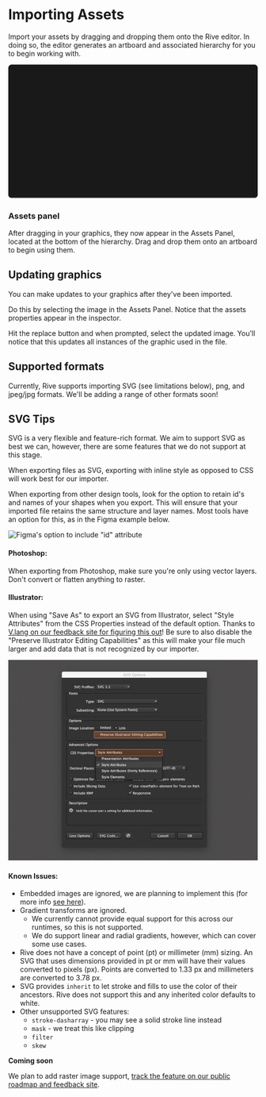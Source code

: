# Importing Assets

Import your assets by dragging and dropping them onto the Rive editor. In doing so, the editor generates an artboard and associated hierarchy for you to begin working with.&#x20;

![](../../.gitbook/assets/import.gif)

### Assets panel&#x20;

After dragging in your graphics, they now appear in the Assets Panel, located at the bottom of the hierarchy. Drag and drop them onto an artboard to begin using them.

## Updating graphics

You can make updates to your graphics after they've been imported.&#x20;

Do this by selecting the image in the Assets Panel. Notice that the assets properties appear in the inspector.&#x20;

Hit the replace button and when prompted, select the updated image. You'll notice that this updates all instances of the graphic used in the file.&#x20;



## Supported formats

Currently, Rive supports importing SVG (see limitations below), png, and jpeg/jpg formats. We'll be adding a range of other formats soon!

## SVG Tips

SVG is a very flexible and feature-rich format. We aim to support SVG as best we can, however, there are some features that we do not support at this stage.&#x20;

When exporting files as SVG, exporting with inline style as opposed to CSS will work best for our importer.

When exporting from other design tools, look for the option to retain id's and names of your shapes when you export. This will ensure that your imported file retains the same structure and layer names. Most tools have an option for this, as in the Figma example below.

![Figma's option to include "id" attribute](../../.gitbook/assets/figma\_export\_id.png)

#### Photoshop:

When exporting from Photoshop, make sure you're only using vector layers. Don't convert or flatten anything to raster.

#### Illustrator:

When using "Save As" to export an SVG from Illustrator, select "Style Attributes" from the CSS Properties instead of the default option. Thanks to [V.lang on our feedback site for figuring this out](https://feedback.rive.app/122)! Be sure to also disable the "Preserve Illustrator Editing Capabilities" as this will make your file much larger and add data that is not recognized by our importer.&#x20;

![Illustrator's Save As SVG panel](<../../.gitbook/assets/image (2).png>)

#### Known Issues:&#x20;

* Embedded images are ignored, we are planning to implement this (for more info [see here](https://feedback.rive.app/69)).
* Gradient transforms are ignored.&#x20;
  * We currently cannot provide equal support for this across our runtimes, so this is not supported.
  * We do support linear and radial gradients, however, which can cover some use cases.
* Rive does not have a concept of point (pt) or millimeter (mm) sizing. An SVG that uses dimensions provided in pt or mm will have their values converted to pixels (px). Points are converted to 1.33 px and millimeters are converted to  3.78 px.&#x20;
* SVG provides `inherit` to let stroke and fills to use the color of their ancestors. Rive does not support this and any inherited color defaults to white.
* Other unsupported SVG features:
  * `stroke-dasharray` - you may see a solid stroke line instead
  * `mask` -  we treat this like clipping
  * `filter`
  * `skew`

**Coming soon**

We plan to add raster image support, [track the feature on our public roadmap and feedback site](https://feedback.rive.app/69).
